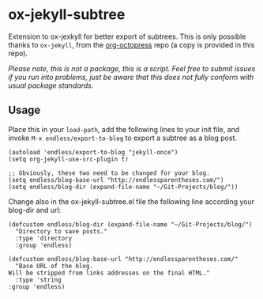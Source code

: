 # ox-jekyll-subtree 

Extension to ox-jexkyll for better export of subtrees. This is only
possible thanks to `ox-jekyll`, from the
[org-octopress](https://github.com/yoshinari-nomura/org-octopress)
repo (a copy is provided in this repo).

*Please note, this is not a package, this is a script. Feel free to
 submit issues if you run into problems, just be aware that this does
 not fully conform with usual package standards.*

## Usage

Place this in your `load-path`, add the following lines to your init file, and invoke `M-x endless/export-to-blog` to export a subtree as a blog post.

```
(autoload 'endless/export-to-blog "jekyll-once")
(setq org-jekyll-use-src-plugin t)

;; Obviously, these two need to be changed for your blog.
(setq endless/blog-base-url "http://endlessparentheses.com/")
(setq endless/blog-dir (expand-file-name "~/Git-Projects/blog/"))
```

Change also in the ox-jekyll-subtree.el file the following line according your blog-dir and url:
```
(defcustom endless/blog-dir (expand-file-name "~/Git-Projects/blog/")
  "Directory to save posts."
  :type 'directory
  :group 'endless)

(defcustom endless/blog-base-url "http://endlessparentheses.com/"
  "Base URL of the blog.
Will be stripped from links addresses on the final HTML."
  :type 'string
:group 'endless)
```

